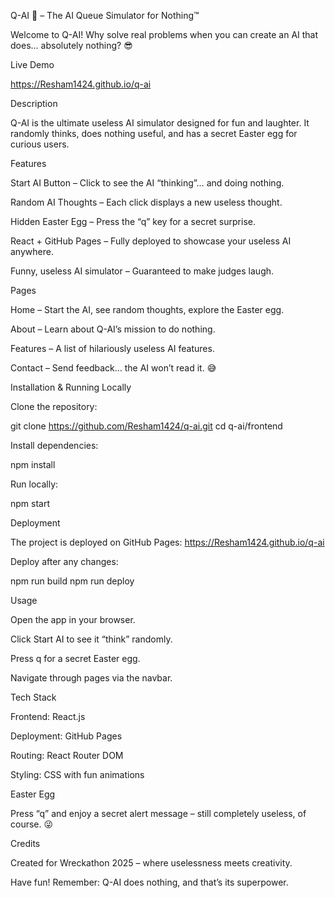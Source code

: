 Q-AI 🚀 – The AI Queue Simulator for Nothing™

Welcome to Q-AI!
Why solve real problems when you can create an AI that does… absolutely nothing? 😎

Live Demo

https://Resham1424.github.io/q-ai

Description

Q-AI is the ultimate useless AI simulator designed for fun and laughter.
It randomly thinks, does nothing useful, and has a secret Easter egg for curious users.

Features

Start AI Button – Click to see the AI “thinking”… and doing nothing.

Random AI Thoughts – Each click displays a new useless thought.

Hidden Easter Egg – Press the “q” key for a secret surprise.

React + GitHub Pages – Fully deployed to showcase your useless AI anywhere.

Funny, useless AI simulator – Guaranteed to make judges laugh.

Pages

Home – Start the AI, see random thoughts, explore the Easter egg.

About – Learn about Q-AI’s mission to do nothing.

Features – A list of hilariously useless AI features.

Contact – Send feedback… the AI won’t read it. 😅

Installation & Running Locally

Clone the repository:

git clone https://github.com/Resham1424/q-ai.git
cd q-ai/frontend


Install dependencies:

npm install


Run locally:

npm start

Deployment

The project is deployed on GitHub Pages:
https://Resham1424.github.io/q-ai

Deploy after any changes:

npm run build
npm run deploy

Usage

Open the app in your browser.

Click Start AI to see it “think” randomly.

Press q for a secret Easter egg.

Navigate through pages via the navbar.

Tech Stack

Frontend: React.js

Deployment: GitHub Pages

Routing: React Router DOM

Styling: CSS with fun animations

Easter Egg

Press “q” and enjoy a secret alert message – still completely useless, of course. 😜

Credits

Created for Wreckathon 2025 – where uselessness meets creativity.

Have fun! Remember: Q-AI does nothing, and that’s its superpower.

